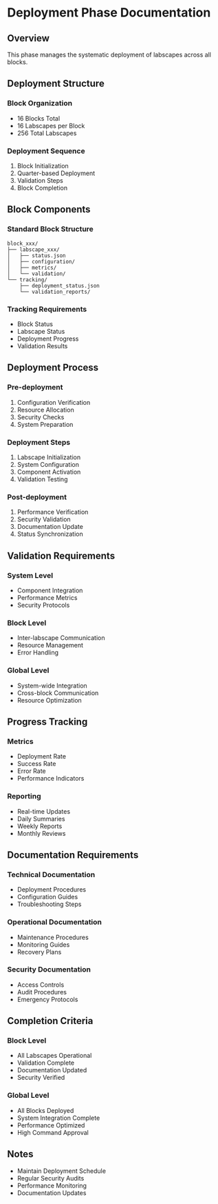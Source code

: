 # Deployment Phase Documentation

## Overview

This phase manages the systematic deployment of labscapes across all blocks.

## Deployment Structure

### Block Organization

- 16 Blocks Total
- 16 Labscapes per Block
- 256 Total Labscapes

### Deployment Sequence

1. Block Initialization
2. Quarter-based Deployment
3. Validation Steps
4. Block Completion

## Block Components

### Standard Block Structure

```plaintext
block_xxx/
├── labscape_xxx/
│   ├── status.json
│   ├── configuration/
│   ├── metrics/
│   └── validation/
└── tracking/
    ├── deployment_status.json
    └── validation_reports/
```

### Tracking Requirements

- Block Status
- Labscape Status
- Deployment Progress
- Validation Results

## Deployment Process

### Pre-deployment

1. Configuration Verification
2. Resource Allocation
3. Security Checks
4. System Preparation

### Deployment Steps

1. Labscape Initialization
2. System Configuration
3. Component Activation
4. Validation Testing

### Post-deployment

1. Performance Verification
2. Security Validation
3. Documentation Update
4. Status Synchronization

## Validation Requirements

### System Level

- Component Integration
- Performance Metrics
- Security Protocols

### Block Level

- Inter-labscape Communication
- Resource Management
- Error Handling

### Global Level

- System-wide Integration
- Cross-block Communication
- Resource Optimization

## Progress Tracking

### Metrics

- Deployment Rate
- Success Rate
- Error Rate
- Performance Indicators

### Reporting

- Real-time Updates
- Daily Summaries
- Weekly Reports
- Monthly Reviews

## Documentation Requirements

### Technical Documentation

- Deployment Procedures
- Configuration Guides
- Troubleshooting Steps

### Operational Documentation

- Maintenance Procedures
- Monitoring Guides
- Recovery Plans

### Security Documentation

- Access Controls
- Audit Procedures
- Emergency Protocols

## Completion Criteria

### Block Level

- All Labscapes Operational
- Validation Complete
- Documentation Updated
- Security Verified

### Global Level

- All Blocks Deployed
- System Integration Complete
- Performance Optimized
- High Command Approval

## Notes

- Maintain Deployment Schedule
- Regular Security Audits
- Performance Monitoring
- Documentation Updates